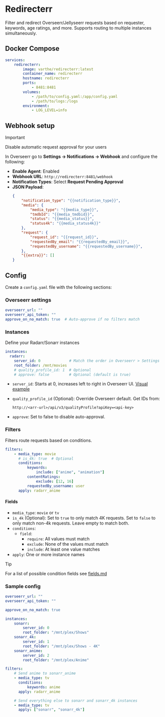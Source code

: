 # Redirecterr

Filter and redirect Overseerr/Jellyseerr requests based on requester, keywords, age ratings, and more. Supports routing to multiple instances simultaneously.

## Docker Compose
```yaml
services:
    redirecterr:
        image: varthe/redirecterr:latest
        container_name: redirecterr
        hostname: redirecterr
        ports:
            - 8481:8481
        volumes:
            - /path/to/config.yaml:/app/config.yaml
            - /path/to/logs:/logs
        environment:
            - LOG_LEVEL=info
```

## Webhook setup
> [!IMPORTANT]  
> Disable automatic request approval for your users

In Overseerr go to **Settings -> Notifications -> Webhook** and configure the following:

-   **Enable Agent**: Enabled
-   **Webhook URL**: `http://redirecterr:8481/webhook`
-   **Notification Types**: Select **Request Pending Approval**
-   **JSON Payload**:
    ```json
    {
        "notification_type": "{{notification_type}}",
        "media": {
            "media_type": "{{media_type}}",
            "tmdbId": "{{media_tmdbid}}",
            "status": "{{media_status}}",
            "status4k": "{{media_status4k}}"
        },
        "request": {
            "request_id": "{{request_id}}",
            "requestedBy_email": "{{requestedBy_email}}",
            "requestedBy_username": "{{requestedBy_username}}",
        },
        "{{extra}}": []
    }
    ```

## Config
Create a `config.yaml` file with the following sections:

### Overseerr settings
```yaml
overseerr_url: ""
overseerr_api_token: ""
approve_on_no_match: true  # Auto-approve if no filters match
```

### Instances
Define your Radarr/Sonarr instances

```yaml
instances:
  radarr:                    
    server_id: 0             # Match the order in Overseerr > Settings > Services (example below)
    root_folder: /mnt/movies
    # quality_profile_id: 1  # Optional
    # approve: false         # Optional (default is true)
```

- `server_id`: Starts at 0, increases left to right in Overseerr UI. [Visual example](https://github.com/user-attachments/assets/a7a60d91-0f24-42a9-bbe1-ea4f1c945e6a)
- `quality_profile_id` (Optional): Override Overseerr default. Get IDs from:

  ```
  http://<arr-url>/api/v3/qualityProfile?apiKey=<api-key>
  ```
- `approve`: Set to false to disable auto-approval.


### Filters

Filters route requests based on conditions.

```yaml
filters:
    - media_type: movie
      # is_4k: true  # Optional
      conditions:
          keywords:
              include: ["anime", "animation"]
          contentRatings:
              exclude: [12, 16]
          requestedBy_username: user
      apply: radarr_anime
```

#### Fields

-   `media_type`: `movie` or `tv`
-   `is_4k` (Optional): Set to `true` to only match 4K requests. Set to `false` to only match non-4k requests. Leave empty to match both.
-   `conditions`:
    - `field`:
        -   `require`: All values must match
        -   `exclude`: None of the values must match
        -   `include`: At least one value matches
-   `apply`: One or more instance names

> [!TIP]  
> For a list of possible condition fields see [fields.md](https://github.com/varthe/Redirecterr/blob/main/fields.md)

### Sample config
```yaml
overseerr_url: ""
overseerr_api_token: ""

approve_on_no_match: true

instances:
    sonarr:
        server_id: 0
        root_folder: "/mnt/plex/Shows"
    sonarr_4k:
        server_id: 1
        root_folder: "/mnt/plex/Shows - 4K"
    sonarr_anime:
        server_id: 2
        root_folder: "/mnt/plex/Anime"

filters:
    # Send anime to sonarr_anime
    - media_type: tv
      conditions:
          keywords: anime
      apply: radarr_anime

    # Send everything else to sonarr and sonarr_4k instances
    - media_type: tv
      apply: ["sonarr", "sonarr_4k"]
```